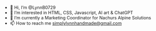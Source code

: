 - 👋 Hi, I’m @LynnB0729
- 👀 I’m interested in HTML, CSS, Javascript, AI art & ChatGPT
- 🌱 I’m currently a Marketing Coordinator for Nachurs Alpine Solutions
- 📫 How to reach me simplylynnhandmade@gmail.com

<!---
LynnB0729/LynnB0729 is a ✨ special ✨ repository because its `README.md` (this file) appears on your GitHub profile.
You can click the Preview link to take a look at your changes.
--->
